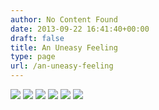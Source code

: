 ```yaml
---
author: No Content Found
date: 2013-09-22 16:41:40+00:00
draft: false
title: An Uneasy Feeling
type: page
url: /an-uneasy-feeling
---
```


![](Uneasy+4.jpg)
![](Uneasy+2.jpg)
![](Uneasy+5.jpg)
![](Uneasy+6.jpg)
![](Uneasy+1.jpg)
![](Uneasy+3.jpg)

